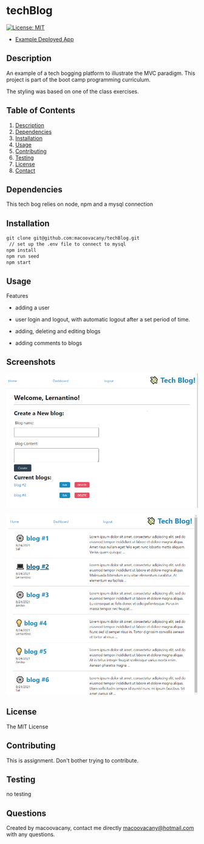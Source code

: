 
# techBlog
[![License: MIT](https://img.shields.io/badge/License-MIT-yellow.svg)](https://opensource.org/licenses/MIT)

* [Example Deployed App](https://tech-blog-fsf.herokuapp.com/)

## Description
An example of a tech bogging platform to illustrate the MVC paradigm. This project is part of the boot camp programming curriculum. 

The styling was based on one of the class exercises. 

## Table of Contents
1. [Description](#description)
2. [Dependencies](#dependencies)
3. [Installation](#installation)
4. [Usage](#Usage)
5. [Contributing](#contributing)
6. [Testing](#testing)
7. [License](#License)
8. [Contact](#Questions)

## Dependencies
This tech bog relies on node, npm and a mysql connection

## Installation
```
git clone git@github.com:macoovacany/techBlog.git
 // set up the .env file to connect to mysql
npm install
npm run seed
npm start
```

## Usage
Features

* adding a user

* user login and logout, with automatic logout after a set period of time.

* adding, deleting and editing blogs

* adding comments to blogs


## Screenshots

![A user\'s dashboard](./doc/images/dashboard.png)


![The homepage](./doc/images/homepage.png)

## License
The MIT License

## Contributing
This is assignment. Don't bother trying to contribute.
## Testing
no testing

## Questions
Created by macoovacany, contact me directly macoovacany@hotmail.com with any questions.

